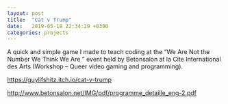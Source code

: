 ```yaml
---
layout: post
title:  "Cat v Trump"
date:   2019-05-18 22:34:29 +0300
categories: projects
---
```

A quick and simple game I made to teach coding at the “We Are Not the Number We Think We Are ” event held by Betonsalon at la Cite International des Arts (Workshop – Queer video gaming and programming).

https://guylifshitz.itch.io/cat-v-trump

http://www.betonsalon.net/IMG/pdf/programme_detaille_eng-2.pdf